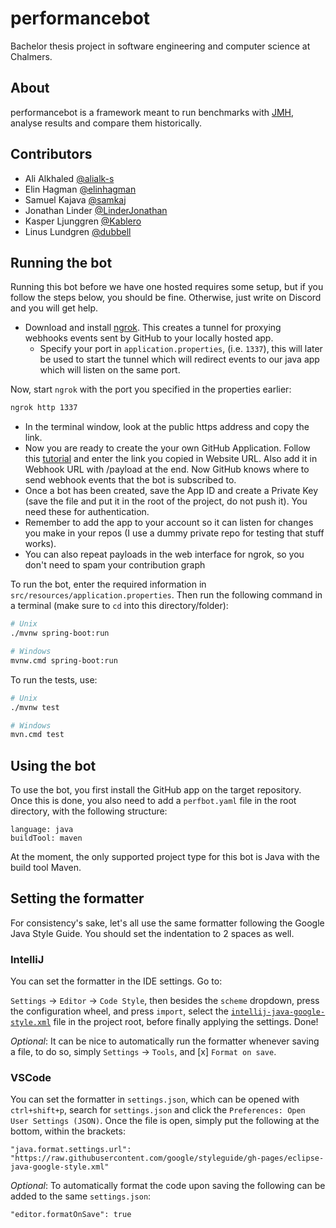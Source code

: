 # performancebot

Bachelor thesis project in software engineering and computer science at Chalmers.

## About

performancebot is a framework meant to run benchmarks with [JMH](https://github.com/openjdk/jmh),
analyse results and compare them historically.

## Contributors

- Ali Alkhaled  [@alialk-s](https://github.com/alialk-s)
- Elin Hagman [@elinhagman](https://github.com/elinhagman)
- Samuel Kajava [@samkaj](https://github.com/samkaj)
- Jonathan Linder [@LinderJonathan](https://github.com/linderjonathan)
- Kasper Ljunggren [@Kablero](https://github.com/kablero)
- Linus Lundgren [@dubbell](https://github.com/dubbell)

## Running the bot

Running this bot before we have one hosted requires some setup, but if you follow the steps below, you should be fine. Otherwise, just write on Discord and you will get help.

- Download and install [ngrok](https://ngrok.com/download). This creates a tunnel for proxying webhooks events sent by GitHub to your locally hosted app.
	- Specify your port in `application.properties`, (i.e. `1337`), this will later be used to start the tunnel which will redirect events to our java app which will listen on the same port.

Now, start `ngrok` with the port you specified in the properties earlier:

```zsh
ngrok http 1337
```

- In the terminal window, look at the public https address and copy the link.
- Now you are ready to create the your own GitHub Application. Follow this [tutorial](https://docs.github.com/en/apps/creating-github-apps/creating-github-apps/creating-a-github-app) and enter the link you copied in Website URL. Also add it in Webhook URL with /payload at the end. Now GitHub knows where to send webhook events that the bot is subscribed to.
- Once a bot has been created, save the App ID and create a Private Key (save the file and put it in the root of the project, do not push it). You need these for authentication.
- Remember to add the app to your account so it can listen for changes you make in your repos (I use a dummy private repo for testing that stuff works).
- You can also repeat payloads in the web interface for ngrok, so you don't need to spam your contribution graph

To run the bot, enter the required information in `src/resources/application.properties`. Then run the following command in a terminal (make sure to `cd` into this directory/folder):

```zsh
# Unix
./mvnw spring-boot:run

# Windows
mvnw.cmd spring-boot:run
```

To run the tests, use:

```zsh
# Unix
./mvnw test

# Windows
mvn.cmd test
```

## Using the bot

To use the bot, you first install the GitHub app on the target repository. Once this is done, 
you also need to add a `perfbot.yaml` file in the root directory, with the following structure:

```
language: java
buildTool: maven
```

At the moment, the only supported project type for this bot is Java with the build tool Maven.

## Setting the formatter

For consistency's sake, let's all use the same formatter following the Google Java Style Guide.
You should set the indentation to 2 spaces as well.

### IntelliJ

You can set the formatter in the IDE settings. Go to:

`Settings` -> `Editor` -> `Code Style`, then besides the `scheme` dropdown, press the configuration
wheel, and press `import`, select
the [`intellij-java-google-style.xml`](intellij-java-google-style.xml) file in the project root,
before finally applying the settings. Done!

_Optional_: It can be nice to automatically run the formatter whenever saving a file, to do so,
simply `Settings` -> `Tools`, and [x] `Format on save`.

### VSCode

You can set the formatter in `settings.json`, which can be opened with `ctrl+shift+p`, search for
`settings.json` and click the `Preferences: Open User Settings (JSON)`. Once the file is open,
simply put the following at the bottom, within the brackets:

    "java.format.settings.url": "https://raw.githubusercontent.com/google/styleguide/gh-pages/eclipse-java-google-style.xml"

_Optional_: To automatically format the code upon saving the following can be added to the same
`settings.json`:

    "editor.formatOnSave": true
